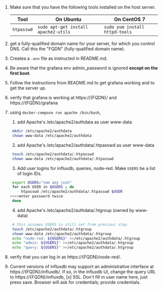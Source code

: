 1. Make sure that you have the following tools installed on the host server.

   Tool|On Ubuntu|On CentOS 7
   ----|---------|-----------
   `htpasswd`|`sudo apt-get install apache2-utils`|`sudo yum install httpd-tools`

2. get a fully-qualified domain name for your server, for which you control DNS. Call this the "FQDN" (fully-qualified domain name).

3. Createa a `.env` file as instructed in README.md. 

4. Be aware that the grafana env admin\_password is ignored **except on the
first boot**.

5. Follow the instructions from README.md to get grafana working and to get the server up.

6. verify that grafana is working at https://{FQDN}/ and https://{FQDN}/grafana

7. using `docker-compose run apache /bin/bash`,

   1. add Apache's /etc/apache2/authdata as user www-data
   ```sh
	mkdir /etc/apache2/authdata
	chown www-data /etc/apache2/authdata
   ```
   2. add Apache's /etc/apache2/authdata/.htpasswd as user www-data
   ```sh
	touch /etc/apache2/authdata/.htpasswd
	chown www-data /etc/apache2/authdata/.htpasswd
   ```
   3. Add user logins for influxdb, queries, node-red. Make `USERS` be a list of login IDs.
   ```sh
   	export USERS="tmm amy josh"
	for each USER in $USERS ; do 
		htpasswd /etc/apache2/authdata/.htpasswd $USER
   >>>>enter password twice
	done
   ```
   4. add Apache's /etc/apache2/authdata/.htgroup (owned by www-data)
   ```sh
   	# this assumes USERS is still set from previous step.
	touch /etc/apache2/authdata/.htgroup
	chown www-data /etc/apache2/authdata/.htgroup
	echo "node-red: ${USERS}" >>/etc/apache2/authdata/.htgroup
	echo "admin: ${USERS}" >>/etc/apache2/authdata/.htgroup
	echo "query: ${USERS}" >>/etc/apache2/authdata/.htgroup
   ```

8. verify that you can log in as https://{FQDN}/node-red/. 

9. Current versions of influxdb may support an administrative interface at https://{FQDN}/influxdb/. If so, in the influxdb UI, change the query URL to https://{FQDN}/influxdb, [x] SSL. Don't fill in user name here, just press save. Browser will ask for credentials; provide credentials.
